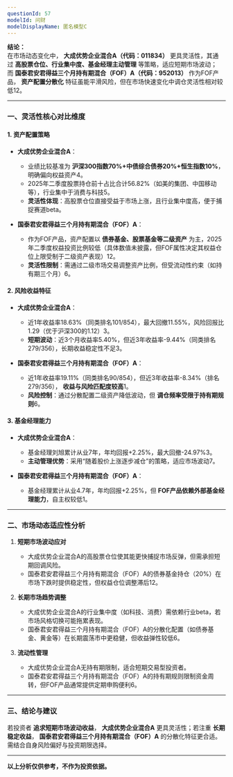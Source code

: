 ```yaml
---
questionId: 57
modelId: 问财
modelDisplayName: 匿名模型C
---
```

**结论：**  
在市场动态变化中， **大成优势企业混合A（代码：011834）** 更具灵活性，其通过 **高股票仓位、行业集中度、基金经理主动管理** 等策略，适应短期市场波动；而 **国泰君安君得益三个月持有期混合（FOF）A（代码：952013）** 作为FOF产品， **资产配置分散化** 特征虽能平滑风险，但在市场快速变化中调仓灵活性相对较低12。

---

### 一、灵活性核心对比维度

#### 1. **资产配置策略**

- **大成优势企业混合A**：
    
    - 业绩比较基准为 **沪深300指数70%+中债综合债券20%+恒生指数10%**，明确偏向权益资产4。
    - 2025年二季度股票持仓前十占比合计56.82%（如美的集团、中国移动等），行业集中于消费与科技5。
    - **灵活性体现**：高股票仓位直接受益于市场上涨，且行业集中度高，便于捕捉赛道beta。
- **国泰君安君得益三个月持有期混合（FOF）A**：
    
    - 作为FOF产品，资产配置以 **债券基金、股票基金等二级资产** 为主，2025年二季度权益投资比例较低（具体数值未披露，但FOF属性决定其权益仓位上限受制于二级资产表现）12。
    - **灵活性限制**：需通过二级市场交易调整资产比例，但受流动性约束（如持有期三个月）6。

#### 2. **风险收益特征**

- **大成优势企业混合A**：
    
    - 近1年收益率18.63%（同类排名101/854），最大回撤11.55%，风险回报比1.29（优于沪深300的1.12）3。
    - **短期波动**：近3个月收益率5.40%，但近3年收益率-9.44%（同类排名279/356），长期收益稳定性不足3。
- **国泰君安君得益三个月持有期混合（FOF）A**：
    
    - 近1年收益率19.11%（同类排名90/854），但近3年收益率-8.34%（排名279/356）， **收益与风险匹配度较高**1。
    - **风险控制**：通过分散配置二级资产降低波动，但 **调仓频率受限于持有期规则**6。

#### 3. **基金经理能力**

- **大成优势企业混合A**：
    
    - 基金经理刘旭累计从业7年，年均回报+2.25%，最大回撤-24.97%3。
    - **主动管理优势**：采用“随着股价上涨逐步减仓”的策略，适应市场波动7。
- **国泰君安君得益三个月持有期混合（FOF）A**：
    
    - 基金经理累计从业4.7年，年均回报+2.25%，但 **FOF产品依赖外部基金经理能力**，自主权较低1。

---

### 二、市场动态适应性分析

1. **短期市场波动应对**
    
    - 大成优势企业混合A的高股票仓位使其能更快捕捉市场反弹，但需承担短期回调风险。
    - 国泰君安君得益三个月持有期混合（FOF）A的债券基金持仓（20%）在市场下跌时提供稳定性，但权益仓位调整滞后12。
2. **长期市场趋势调整**
    
    - 大成优势企业混合A的行业集中度（如科技、消费）需依赖行业beta，若市场风格切换可能拖累表现。
    - 国泰君安君得益三个月持有期混合（FOF）A的分散化配置（如债券基金、黄金等）在长期震荡市中更稳健，但收益弹性较低6。
3. **流动性管理**
    
    - 大成优势企业混合A无持有期限制，适合短期交易型投资者。
    - 国泰君安君得益三个月持有期混合（FOF）A的持有期规则限制资金周转，但FOF产品通常提供定期申购便利6。

---

### 三、结论与建议

若投资者 **追求短期市场波动收益**， **大成优势企业混合A** 更具灵活性；若注重 **长期稳定收益**， **国泰君安君得益三个月持有期混合（FOF）A** 的分散化特征更合适。需结合自身风险偏好与投资期限选择。

---

**以上分析仅供参考，不作为投资依据。**